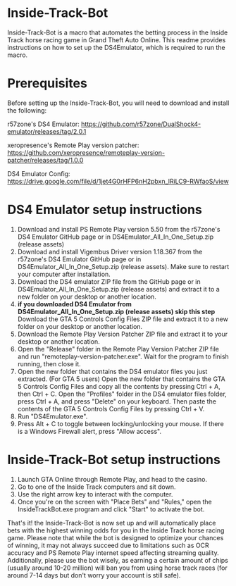 # Inside-Track-Bot

Inside-Track-Bot is a macro that automates the betting process in the Inside Track horse racing game in Grand Theft Auto Online. This readme provides instructions on how to set up the DS4Emulator, which is required to run the macro.

# Prerequisites

Before setting up the Inside-Track-Bot, you will need to download and install the following:

r57zone's DS4 Emulator: https://github.com/r57zone/DualShock4-emulator/releases/tag/2.0.1

xeropresence's Remote Play version patcher: https://github.com/xeropresence/remoteplay-version-patcher/releases/tag/1.0.0

DS4 Emulator Config: https://drive.google.com/file/d/1jet4G0rHFP6nH2pbxn_lRiLC9-RWfaoS/view

# DS4 Emulator setup instructions

1.	Download and install PS Remote Play version 5.50 from the r57zone's DS4 Emulator GitHub page or in DS4Emulator_All_In_One_Setup.zip (release assets)
2.	Download and install Vigembus Driver version 1.18.367 from the r57zone's DS4 Emulator GitHub page or in DS4Emulator_All_In_One_Setup.zip (release assets). Make sure to restart your computer after installation.
3.	Download the DS4 emulator ZIP file from the GitHub page or in DS4Emulator_All_In_One_Setup.zip (release assets) and extract it to a new folder on your desktop or another location.
4.	**if you downloaded DS4 Emulator from DS4Emulator_All_In_One_Setup.zip (release assets) skip this step** Download the GTA 5 Controls Config Files ZIP file and extract it to a new folder on your desktop or another location.
5.	Download the Remote Play Version Patcher ZIP file and extract it to your desktop or another location.
6.	Open the "Release" folder in the Remote Play Version Patcher ZIP file and run "remoteplay-version-patcher.exe". Wait for the program to finish running, then close it.
7.	Open the new folder that contains the DS4 emulator files you just extracted. (For GTA 5 users) Open the new folder that contains the GTA 5 Controls Config Files and copy all the contents by pressing Ctrl + A, then Ctrl + C. Open the "Profiles" folder in the DS4 emulator files folder, press Ctrl + A, and press "Delete" on your keyboard. Then paste the contents of the GTA 5 Controls Config Files by pressing Ctrl + V.
8.	Run "DS4Emulator.exe".
9.	Press Alt + C to toggle between locking/unlocking your mouse. If there is a Windows Firewall alert, press "Allow access".

# Inside-Track-Bot setup instructions

1.	Launch GTA Online through Remote Play, and head to the casino.
2.	Go to one of the Inside Track computers and sit down.
3.	Use the right arrow key to interact with the computer.
4.	Once you're on the screen with "Place Bets" and "Rules," open the InsideTrackBot.exe program and click "Start" to activate the bot.

That's it! the Inside-Track-Bot is now set up and will automatically place bets with the highest winning odds for you in the Inside Track horse racing game. Please note that while the bot is designed to optimize your chances of winning, it may not always succeed due to limitations such as OCR accuracy and PS Remote Play internet speed affecting streaming quality. Additionally, please use the bot wisely, as earning a certain amount of chips (usually around 10-20 million) will ban you from using horse track races (for around 7-14 days but don't worry your account is still safe).
